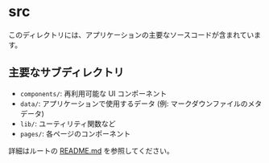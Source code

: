 # src

このディレクトリには、アプリケーションの主要なソースコードが含まれています。

## 主要なサブディレクトリ

- `components/`: 再利用可能な UI コンポーネント
- `data/`: アプリケーションで使用するデータ (例: マークダウンファイルのメタデータ)
- `lib/`: ユーティリティ関数など
- `pages/`: 各ページのコンポーネント

詳細はルートの [README.md](../README.md) を参照してください。